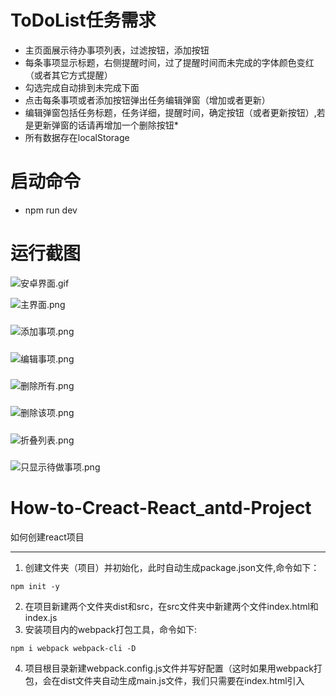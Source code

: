 # ToDoList任务需求
* 主页面展示待办事项列表，过滤按钮，添加按钮
* 每条事项显示标题，右侧提醒时间，过了提醒时间而未完成的字体颜色变红（或者其它方式提醒）
* 勾选完成自动排到未完成下面
* 点击每条事项或者添加按钮弹出任务编辑弹窗（增加或者更新）
* 编辑弹窗包括任务标题，任务详细，提醒时间，确定按钮（或者更新按钮）,若是更新弹窗的话请再增加一个删除按钮* 
* 所有数据存在localStorage
# 启动命令
* npm run dev
# 运行截图
![安卓界面.gif](https://github.com/linzelong95/ToDoList/blob/master/picture/todolist.gif)

![主界面.png](https://github.com/linzelong95/ToDoList/blob/master/picture/main.png)

##### 
![添加事项.png](https://github.com/linzelong95/ToDoList/blob/master/picture/add.png)
##### 
![编辑事项.png](https://github.com/linzelong95/ToDoList/blob/master/picture/edit.png)
##### 
![删除所有.png](https://github.com/linzelong95/ToDoList/blob/master/picture/deleteAll.png)
##### 
![删除该项.png](https://github.com/linzelong95/ToDoList/blob/master/picture/deleteOne.png)
##### 
![折叠列表.png](https://github.com/linzelong95/ToDoList/blob/master/picture/roll.png)
##### 
![只显示待做事项.png](https://github.com/linzelong95/ToDoList/blob/master/picture/willdo.png)
##### 
# How-to-Creact-React_antd-Project
如何创建react项目
***
1. 创建文件夹（项目）并初始化，此时自动生成package.json文件,命令如下：
```
npm init -y
```
2. 在项目新建两个文件夹dist和src，在src文件夹中新建两个文件index.html和index.js
3. 安装项目内的webpack打包工具，命令如下:
```
npm i webpack webpack-cli -D
```
4. 项目根目录新建webpack.config.js文件并写好配置（这时如果用webpack打包，会在dist文件夹自动生成main.js文件，我们只需要在index.html引入<script src=".../dist/main.js">就可以使用了，而不用顾及es6等语法问题）,webpack.config.js里的配置内容如下：
```
module.exports={
  mode:"development"//项目上线用production
}
```
5. 开发中为了方便，每次保存代码，浏览器自动更新内容，安装server，命令如下：
  ```
  npm i webpack-dev-server -D
  ```
  并在package.json的“scripts”里添加：
  ```
  "dev":"webpack-dev-server --open"
  ```
  这样首次启动项目会自动打开默认浏览器并加载项目（使用npm run dev）命令打开，注意此时的index.html的main.js引入改为<script src="/main.js">

6. 安装热更新，项目启动会自动运行并自动引入打包后的js，所以可以直接删掉步骤4或5的main.js引入，安装命令如下：
  ```
  npm i html-webpack-plugin -D
  ```
  并在webpack.config.js文件中添加：
  ```
  const path=require("path")
  const HtmlWebPackPlugin=require("html-webpack-plugin")
  const htmlPlugin=new HtmlWebPackPlugin({
    template:path.join(__dirname,"./src/index.html"),
    filename:"index.html"
  })
  ```
  在该文件下边的module.exports中添加
  ```
  plugins:[htmlPlugin]
  ```

7. 安装react的基本包，安装命令如下：

   ```
   npm i react react-dom -S
   ```

   在src文件夹的index.js中引入react相关包

   ```
   import React from "react";
   import ReactDom from "react-dom"
   ```

8. 安装es6的转义工具，安装命令如下：

   ```
   npm i babel-core babel-loader babel-plugin-transform-runtime -D
   npm i babel-preset-env babel-preset-stage-0 babel-preset-react -D
   ```

   在webpack.config.js中的module.exports添加：

   ```
   module:{
       rules:[
           {
           	test:/\.js|jsx$/,use:"babel-loader",exclude:/node_modules/
           }
       ]
   }
   ```

   在项目根目录创建.babelrc文件，输入内容如下：

   ```
   {
       "presets":["env","stage-0","react"],
       "plugins":["transform-runtime"]
   }
   ```

9. 在父组件中引入子组件，假设子组件(文件名为Hello.jsx，假设子组件放在src/components/下)为：

   ```
   export default const Hello=(props)=><div>{props.name}</div>
   ```

   在父组件使用

   ```
   import Hello from "./components/Hello.jsx"
   ```

10. 若要在引入时省略.js或者.jsx或者.json后缀并且用@代替“./src”,可在webpack.config.js的module.exports中写入

    ```
    resolve:{
        extensions:[".js",",jsx",".json"],
        alias:{
            "@":path.join(__dirname,"./src")
        }
    }
    ```

    那么步骤9可以写成

    ```
    import Hello from "@/components/Hello"
    ```

11. 引入css样式需要使用style-loader， css-loader解析器，安装命令如下：

    ```
    npm i style-loader css-loader -D
    ```

    为了能正常使用css，还需要在webpack.config.js的rulesd的test中添加

    ```
    {
    	test:/\.css$/,use:["style-loader","css-loader"]
    }
    ```

    导入样式，如下例（假如样式放在“src/css/”下）：

    ```
    import styles from "@/css/style.css"
    ```

12. 引入bootstrap，并安装所需解析器

    ```
    npm i bootstrap -S
    npm i url-loader file-loader -D
    ```

    bootstrap是安装在node_module中，故引入直接使用(bootcss自己定义)

    ```
    import bootcss from "bootstrap/dist/css/bootstrap.css"
    ```

    为了能正常使用bootstrap，还需要在webpack.config.js的rulesd的test中添加

    ```
    {
       test:/\.ttf|woff|woff2|eot|svg$/,use:"url-loader"
    }
    ```

13. 使用解析器同时解析css和bootstrap会有冲突，故我们自己写的样式用.less或.sass结尾（选择其中一种就行了），而不用.css。安装less及其解析器如下：

    ```
    npm i less-loader less -D
    ```

    并在webpack.config.js的rulesd的test中添加

    ```
    {
    	test:/\.less/,use:["style-loader","css-loader?modules","less-loader"]
    }
    ```

14. 使用ant design，需安装

    ```
    npm i antd --save
    npm i babel-plugin-import -D
    ```

    在.babelrc的plugins中添加：

    ```
    ["import", { "libraryName": "antd", "libraryDirectory": "es", "style": "css" }]
    ```

15.最终配置如下：

.babelrc文件

```

{
    "presets": [
        "env",
        "stage-0",
        "react"
    ],
    "plugins": [
        "transform-runtime",
        ["import", { "libraryName": "antd", "libraryDirectory": "es", "style": "css" }]
    ]
}
```

webpack.config.js文件

```
const path=require("path");
const HtmlWebPackPlugin=require("html-webpack-plugin");
const htmlPlugin=new HtmlWebPackPlugin({
    template:path.join(__dirname,"./src/index.html"),
    filename:"index.html"
});
module.exports={
    mode:"development",//"development","production"
    plugins:[htmlPlugin],
    module:{
        rules:[
            {test:/\.js|jsx$/,use:"babel-loader",exclude:/node_modules/},
            {test:/\.css$/,use:["style-loader","css-loader"]},
            {test:/\.ttf|woff|woff2|eot|svg$/,use:"url-loader"},
            {test:/\.less/,use:["style-loader","css-loader?modules","less-loader"]}
        ]
    },
    resolve:{
        extensions:[".js",".jsx",".json"],
        alias:{
            "@":path.join(__dirname,"./src")
        }
    }
}
```

